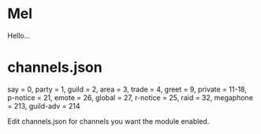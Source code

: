 # Mel
Hello...
# channels.json
 say = 0, party = 1, guild = 2, area = 3, trade = 4, greet = 9,
 private = 11-18, p-notice = 21, emote = 26, global = 27, r-notice = 25,
 raid = 32, megaphone = 213, guild-adv = 214

Edit channels.json for channels you want the module enabled.